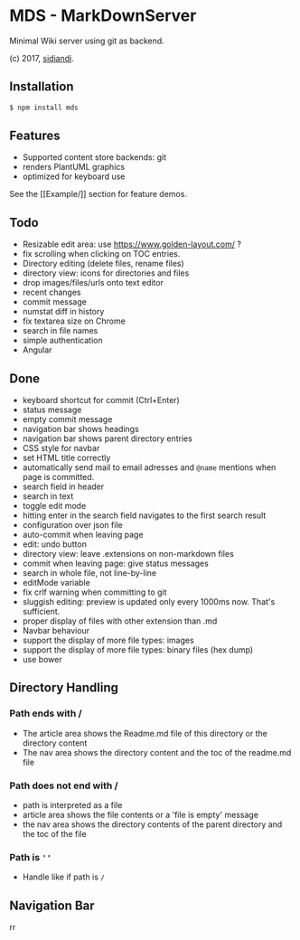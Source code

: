 # MDS - MarkDownServer

Minimal Wiki server using git as backend.

(c) 2017, [sidiandi](https://github.com/sidiandi).

## Installation
```bash
$ npm install mds
```

## Features
- Supported content store backends: git
- renders PlantUML graphics
- optimized for keyboard use

See the [[Example/]] section for feature demos.

## Todo

* Resizable edit area: use https://www.golden-layout.com/ ?
* fix scrolling when clicking on TOC entries.
* Directory editing (delete files, rename files)
* directory view: icons for directories and files
* drop images/files/urls onto text editor
* recent changes
* commit message
* numstat diff in history
* fix textarea size on Chrome
* search in file names
* simple authentication
* Angular

## Done

* keyboard shortcut for commit (Ctrl+Enter)
* status message
* empty commit message 
* navigation bar shows headings
* navigation bar shows parent directory entries
* CSS style for navbar
* set HTML title correctly
* automatically send mail to email adresses and `@name` mentions when page is committed.
* search field in header
* search in text
* toggle edit mode
* hitting enter in the search field navigates to the first search result
* configuration over json file
* auto-commit when leaving page
* edit: undo button
* directory view: leave .extensions on non-markdown files
* commit when leaving page: give status messages
* search in whole file, not line-by-line
* editMode variable
* fix crlf warning when committing to git
* sluggish editing: preview is updated only every 1000ms now. That's sufficient.
* proper display of files with other extension than .md
* Navbar behaviour
* support the display of more file types: images
* support the display of more file types: binary files (hex dump)
* use bower

## Directory Handling

### Path ends with /
* The article area shows the Readme.md file of this directory or the directory content
* The nav area shows the directory content and the toc of the readme.md file

### Path does not end with /
* path is interpreted as a file
* article area shows the file contents or a 'file is empty' message
* the nav area shows the directory contents of the parent directory and the toc of the file 

### Path is `''`
* Handle like if path is `/`

## Navigation Bar


rr